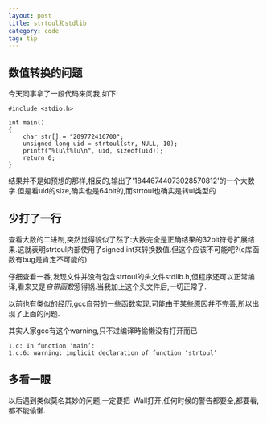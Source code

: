 ```yaml
---
layout: post
title: strtoul和stdlib
category: code
tag: tip
---
```


## 数值转换的问题

今天同事拿了一段代码來问我,如下:

    #include <stdio.h>
    
    int main()
    {
        char str[] = "209772416700";
        unsigned long uid = strtoul(str, NULL, 10);
        printf("%lu\t%lu\n", uid, sizeof(uid));
        return 0;
    }

结果并不是如预想的那样,相反的,输出了'18446744073028570812'的一个大数字.但是看uid的size,确实也是64bit的,而strtoul也确实是转ul类型的

## 少打了一行

查看大数的二进制,突然觉得貌似了然了:大数完全是正确结果的32bit符号扩展结果.这就表明strtoul内部使用了signed int來转换数值.但这个应该不可能吧?(c库函数有bug是肯定不可能的)

仔细查看一番,发现文件并没有包含strtoul的头文件stdlib.h,但程序还可以正常编译,看来又是*自带函数*惹得祸.当我加上这个头文件后,一切正常了.

以前也有类似的经历,gcc自带的一些函数实现,可能由于某些原因幷不完善,所以出现了上面的问题.

其实人家gcc有这个warning,只不过编译時偷懒没有打开而已

    1.c: In function ‘main’:
    1.c:6: warning: implicit declaration of function ‘strtoul’

## 多看一眼

以后遇到类似莫名其妙的问题,一定要把-Wall打开,任何时候的警告都要全,都要看,都不能偷懒.
